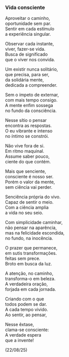 ### Vida consciente

Aproveitar o caminho,  
oportunidade sem par.  
Sentir em cada estímulo  
a experiência singular.

Observar cada instante,  
viver, fazer-se vida.  
Busca de significado  
que o viver nos convida.

Um existir nunca solitário,  
que precisa, para ser,  
da solidária mente,  
dedicada a compreender.

Sem o ímpeto de externar,  
com mais tempo consigo.  
A mente enfim sossega  
no fundo da consciência.

Nesse sítio o pensar  
encontra as respostas.  
O eu vibrante e intenso  
no íntimo se constrói.

Não vive fora de si.  
Em ritmo maquinal.  
Assume saber pouco,  
ciente do que contém.

Mais que senciente,  
consciente é nosso ser.  
Porém o valor da mente,  
sem ciência vai perder.

Senciência própria do vivo.  
Capaz de sentir o meio.  
Com a ciência amplia  
a vida no seu seio.

Com simplicidade caminhar,  
não pensar na aparência,  
mas na felicidade escondida,  
no fundo, na inocência.

O prazer que permanece,  
em sutis transformações.  
feitas sem prece.  
Broto em busca da luz.

A atenção, no caminho,  
transforma-o em beleza.  
A verdadeira oração,  
forjada em cada jornada.

Criando com o que   
todos podem se dar.   
A cada tempo vivido.  
Ao sentir, ao pensar,

Nesse êxtase,  
clama-se consciente:  
A verdade espera  
que a invente!

(22/08/25)